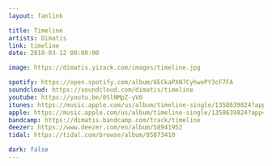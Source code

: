 ```yaml
---
layout: fanlink

title: Timeline
artists: Dimatis
link: timeline
date: 2018-03-12 00:00:00

image: https://dimatis.yizack.com/images/timeline.jpg

spotify: https://open.spotify.com/album/6ECkaPXN7CyhwePY3cF7FA
soundcloud: https://soundcloud.com/dimatis/timeline
youtube: https://youtu.be/0SlNMpZ-yV0
itunes: https://music.apple.com/us/album/timeline-single/1358639824?app=itunes
apple: https://music.apple.com/us/album/timeline-single/1358639824?app=music
bandcamp: https://dimatis.bandcamp.com/track/timeline
deezer: https://www.deezer.com/en/album/58941952
tidal: https://tidal.com/browse/album/85873410

dark: false
---
```

